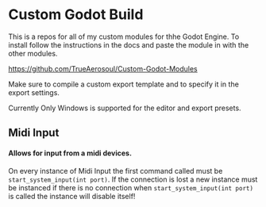 # Custom Godot Build
 
This is a repos for all of my custom modules for thhe Godot Engine.
To install follow the instructions in the docs and paste the module in with the other modules.

https://github.com/TrueAerosoul/Custom-Godot-Modules

Make sure to compile a custom export template and to specify it in the export settings.

Currently Only Windows is supported for the editor and export presets.

## Midi Input
#### Allows for input from a midi devices.
On every instance of Midi Input the first command called must be `start_system_input(int port)`.
If the connection is lost a new instance must be instanced if there is no connection when `start_system_input(int port)` is called the instance will disable itself!
